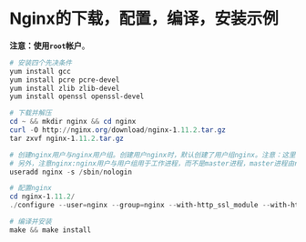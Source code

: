 Nginx的下载，配置，编译，安装示例
============================================================
**注意：使用`root`帐户**。

```powershell
# 安装四个先决条件
yum install gcc
yum install pcre pcre-devel
yum install zlib zlib-devel
yum install openssl openssl-devel

# 下载并解压
cd ~ && mkdir nginx && cd nginx
curl -O http://nginx.org/download/nginx-1.11.2.tar.gz
tar zxvf nginx-1.11.2.tar.gz

# 创建nginx用户与nginx用户组。创建用户nginx时，默认创建了用户组nginx。注意：这里创建的是不能登录的用户
# 另外，注意nginx:nginx用户与用户组用于工作进程，而不是master进程，master进程由root用户启动
useradd nginx -s /sbin/nologin

# 配置nginx
cd nginx-1.11.2/
./configure --user=nginx --group=nginx --with-http_ssl_module --with-http_realip_module

# 编译并安装
make && make install
```
